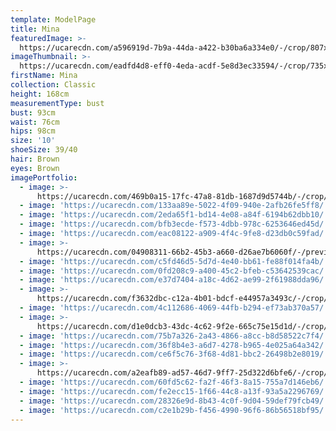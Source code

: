 ```yaml
---
template: ModelPage
title: Mina
featuredImage: >-
  https://ucarecdn.com/a596919d-7b9a-44da-a422-b30ba6a334e0/-/crop/807x491/0,196/-/preview/
imageThumbnail: >-
  https://ucarecdn.com/eadfd4d8-eff0-4eda-acdf-5e8d3ec33594/-/crop/735x956/426,50/-/preview/
firstName: Mina
collection: Classic
height: 168cm
measurementType: bust
bust: 93cm
waist: 76cm
hips: 98cm
size: '10'
shoeSize: 39/40
hair: Brown
eyes: Brown
imagePortfolio:
  - image: >-
      https://ucarecdn.com/469b0a15-17fc-47a8-81db-1687d9d5744b/-/crop/807x1112/0,98/-/preview/
  - image: 'https://ucarecdn.com/133aa89e-5022-4f09-940e-2afb26fe5ff8/'
  - image: 'https://ucarecdn.com/2eda65f1-bd14-4e08-a84f-6194b62dbb10/'
  - image: 'https://ucarecdn.com/bfb3ecde-f573-4dbb-978c-6253646ed45d/'
  - image: 'https://ucarecdn.com/eac08122-a909-4f4c-9fe8-d23db0c59fad/'
  - image: >-
      https://ucarecdn.com/04908311-66b2-45b3-a660-d26ae7b6060f/-/preview/-/rotate/90/
  - image: 'https://ucarecdn.com/c5fd46d5-5d7d-4e40-bb61-fe88f014fa4b/'
  - image: 'https://ucarecdn.com/0fd208c9-a400-45c2-bfeb-c53642539cac/'
  - image: 'https://ucarecdn.com/e37d7404-a18c-4d62-ae99-2f61988dda96/'
  - image: >-
      https://ucarecdn.com/f3632dbc-c12a-4b01-bdcf-e44957a3493c/-/crop/634x883/0,68/-/preview/
  - image: 'https://ucarecdn.com/4c112686-4069-44fb-b294-ef73ab370a57/'
  - image: >-
      https://ucarecdn.com/d1e0dcb3-43dc-4c62-9f2e-665c75e15d1d/-/crop/807x1121/0,89/-/preview/
  - image: 'https://ucarecdn.com/75b7a326-2a43-4866-a8cc-b8d58522c7f4/'
  - image: 'https://ucarecdn.com/36f8b4e3-a6d7-4278-b965-4e025a64a342/'
  - image: 'https://ucarecdn.com/ce6f5c76-3f68-4d81-bbc2-26498b2e8019/'
  - image: >-
      https://ucarecdn.com/a2eafb89-ad57-46d7-9ff7-25d322d6bfe6/-/crop/807x1029/0,181/-/preview/
  - image: 'https://ucarecdn.com/60fd5c62-fa2f-46f3-8a15-755a7d146eb6/'
  - image: 'https://ucarecdn.com/fe2ecc15-1f66-44c8-a13f-93a5a2296769/'
  - image: 'https://ucarecdn.com/28326e9d-8b43-4c0f-9d04-59def79fcb49/'
  - image: 'https://ucarecdn.com/c2e1b29b-f456-4990-96f6-86b56518bf95/'
---
```


